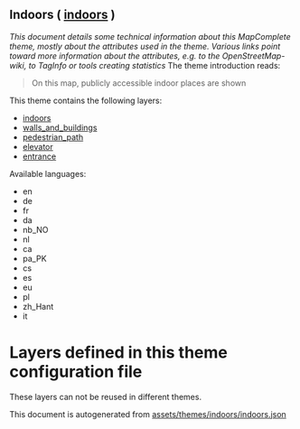 [//]: # (WARNING: this file is automatically generated. Please find the sources at the bottom and edit those sources)

## Indoors ( [indoors](https://mapcomplete.org/indoors) )
_This document details some technical information about this MapComplete theme, mostly about the attributes used in the theme. Various links point toward more information about the attributes, e.g. to the OpenStreetMap-wiki, to TagInfo or tools creating statistics_
The theme introduction reads:

> On this map, publicly accessible indoor places are shown

This theme contains the following layers:


 - [indoors](../Layers/indoors.md)
 - [walls_and_buildings](../Layers/walls_and_buildings.md)
 - [pedestrian_path](../Layers/pedestrian_path.md)
 - [elevator](../Layers/elevator.md)
 - [entrance](../Layers/entrance.md)


Available languages:


 - en
 - de
 - fr
 - da
 - nb_NO
 - nl
 - ca
 - pa_PK
 - cs
 - es
 - eu
 - pl
 - zh_Hant
 - it


# Layers defined in this theme configuration file
These layers can not be reused in different themes.


This document is autogenerated from [assets/themes/indoors/indoors.json](https://github.com/pietervdvn/MapComplete/blob/develop/assets/themes/indoors/indoors.json)
